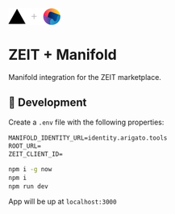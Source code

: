 <img src="./docs/logo.png" width="103"/>

# ZEIT + Manifold

Manifold integration for the ZEIT marketplace.

## 🔨 Development

Create a `.env` file with the following properties:

```env
MANIFOLD_IDENTITY_URL=identity.arigato.tools
ROOT_URL=
ZEIT_CLIENT_ID=
```

```bash
npm i -g now
npm i
npm run dev
```

App will be up at `localhost:3000`
